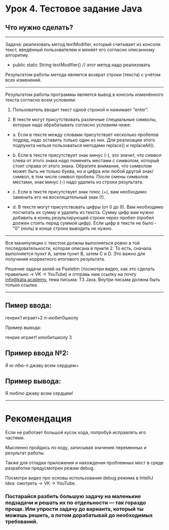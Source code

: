 # Урок 4. Тестовое задание Java
## Что нужно сделать?
________
Задача: реализовать метод textModifier, который считывает из консоли текст, введённый пользователем и меняет его согласно описанному алгоритму.
* public static String textModifier() // этот метод надо реализовать

Результатом работы метода является возврат строки (текста) с учётом всех изменений.
________
Результатом работы программы является вывод в консоль изменённого текста согласно всем условиям:

1. Пользователь вводит текст одной строкой и нажимает “enter”.

2. В тексте могут присутствовать различные специальные символы, которые надо обрабатывать согласно условиям ниже:

* a. Если в тексте между словами присутствует несколько пробелов подряд, надо оставить только один из них. Для реализации этого подпункта нельзя пользоваться методами replace() и replaceAll().

* b. Если в тексте присутствует знак минус (-), это значит, что символ слева от этого знака надо поменять местами с символом, который стоит справа от этого знака. Обратите внимание, что символом может быть не только буква, но и цифра или любой другой знак/символ, в том числе символ пробела. После смены символов местами, знак минус (-) надо удалить из строки результата.

* c. Если в тексте присутствует знак плюс (+), вам необходимо заменить его на восклицательный знак (!).

* d. В тексте могут присутствовать цифры (от 0 до 9). Вам необходимо посчитать их сумму и удалить из текста. Сумму цифр вам нужно добавить в конец результирующей строки через пробел (пробел должен стоять перед суммой цифр). Если цифр в тексте не было - "0" (ноль) в конце строки выводить не нужно.
________
Все манипуляции с текстом должны выполняться ровно в той последовательности, которая описана в пункте 2. То есть, сначала выполняется пункт A, затем пункт B, затем C и D. Это важно для получения корректного итогового результата.

Решение задачи залей на Pastebin (посмотри видео, как это сделать правильно → VK → YouTube) и отправь нам ссылку на почту info@kata.academy, тема письма: ТЗ Java. Внутри письма должна быть только ссылка.
________
## Пимер ввода:

генрих1  играет+2   л-июбит0школу

Пример вывода:

генрих играет! илюбитшколу 3


## Пример ввода №2: 

Я ю-лбю-л джаву   всем сердцем+

## Пример вывода:

Я люблю джаву всем сердцем!
________
# Рекомендация
Если не работает большой кусок кода, попробуй исправлять его частями.

Мысленно пройдись по коду, записывая значения переменных и результат работы.

Также для отладки приложения и нахождения проблемных мест в среде разработки предусмотрен режим debug.

Посмотри видео про основы использования debug режима в IntelliJ Idea: смотреть → VK → YouTube.

### Постарайся разбить большую задачу на маленькие подзадачи и решать их по отдельности — так гораздо проще. Или упрости задачу до варианта, который ты можешь решить, а потом дорабатывай до необходимых требований.